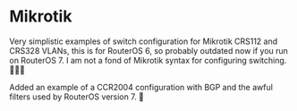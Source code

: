 # Mikrotik

Very simplistic examples of switch configuration for Mikrotik CRS112 and CRS328 VLANs, this is for RouterOS 6, so probably outdated now if you run on RouterOS 7. I am not a fond of Mikrotik syntax for configuring switching. 🤦🏻‍♂️

Added an example of a CCR2004 configuration with BGP and the awful filters used by RouterOS version 7. 🫡
